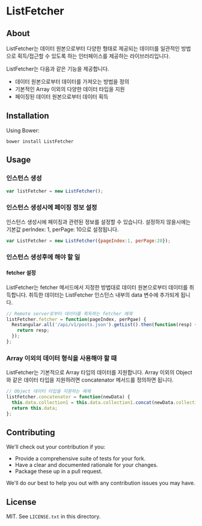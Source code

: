 # ListFetcher

## About

ListFetcher는 데이터 원본으로부터 다양한 형태로 제공되는 데이터를 일관적인 방법으로 획득/접근할 수 있도록 하는 인터페이스를 제공하는 라이브러리입니다.

ListFetcher는 다음과 같은 기능을 제공합니다.
* 데이터 원본으로부터 데이터를 가져오는 방법을 정의
* 기본적인 Array 이외의 다양한 데이터 타입을 지원
* 페이징된 데이터 원본으로부터 데이터 획득

## Installation

Using Bower:

    bower install ListFetcher

## Usage

### 인스턴스 생성
```javascript
var listFetcher = new ListFetcher();
```

### 인스턴스 생성시에 페이징 정보 설정
인스턴스 생성시에 페이징과 관련된 정보를 설정할 수 있습니다. 설정하지 않을시에는 기본값 perIndex: 1, perPage: 10으로 설정됩니다.
```javascript
var ListFetcher = new ListFetcher({pageIndex:1, perPage:20});
```

### 인스턴스 생성후에 해야 할 일
#### fetcher 설정
ListFetcher는 fetcher 메서드에서 지정한 방법대로 데이터 원본으로부터 데이터를 취득합니다. 취득한 데이터는 ListFetcher 인스턴스 내부의 data 변수에 추가되게 됩니다.

```javascript
// Remote server로부터 데이터를 획득하는 fetcher 예제
listFetcher.fetcher = function(pageIndex, perPgae) {
  Restangular.all('/api/v1/posts.json').getList().then(function(resp) {
    return resp;
  });
};
```

### Array 이외의 데이터 형식을 사용해야 할 때
ListFetcher는 기본적으로 Array 타입의 데이터를 지원합니다. Array 이외의 Object와 같은 데이터 타입을 지원하려면 concatenator 메서드를 정의하면 됩니다.

```javascript
// Object 데이터 타입을 지원하는 예제
listFetcher.concatenator = function(newData) {
  this.data.collection1 = this.data.collection1.concat(newData.collection1);
  return this.data;
};
```

## Contributing

We'll check out your contribution if you:

* Provide a comprehensive suite of tests for your fork.
* Have a clear and documented rationale for your changes.
* Package these up in a pull request.

We'll do our best to help you out with any contribution issues you may have.

## License

MIT. See `LICENSE.txt` in this directory.
